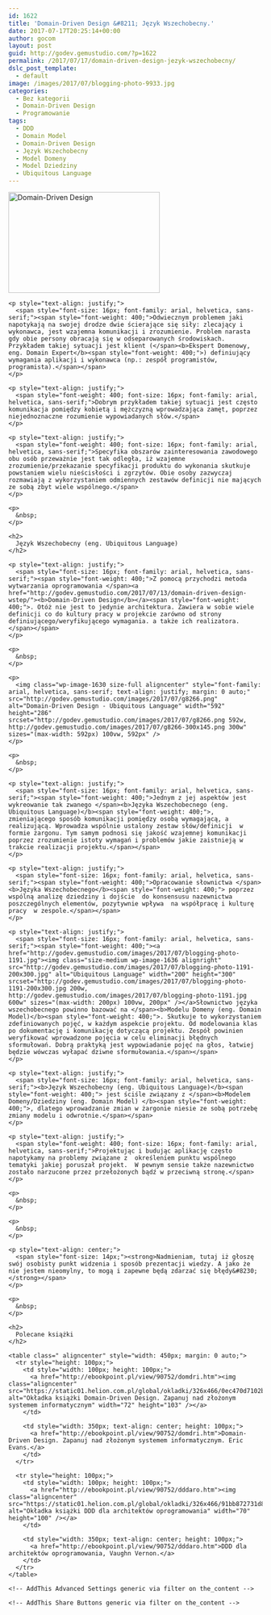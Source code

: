 ```yaml
---
id: 1622
title: 'Domain-Driven Design &#8211; Język Wszechobecny.'
date: 2017-07-17T20:25:14+00:00
author: gocom
layout: post
guid: http://godev.gemustudio.com/?p=1622
permalink: /2017/07/17/domain-driven-design-jezyk-wszechobecny/
dslc_post_template:
  - default
image: /images/2017/07/blogging-photo-9933.jpg
categories:
  - Bez kategorii
  - Domain-Driven Design
  - Programowanie
tags:
  - DDD
  - Domain Model
  - Domain-Driven Design
  - Język Wszechobecny
  - Model Domeny
  - Model Dziedziny
  - Ubiquitous Language
---
```

<div id="dslc-theme-content">
  <div id="dslc-theme-content-inner">
    <p>
      <img class="size-medium wp-image-1633 alignleft" src="http://godev.gemustudio.com/images/2017/07/blogging-photo-9933-300x200.jpg" alt="Domain-Driven Design" width="300" height="200" srcset="http://godev.gemustudio.com/images/2017/07/blogging-photo-9933-300x200.jpg 300w, http://godev.gemustudio.com/images/2017/07/blogging-photo-9933-768x512.jpg 768w, http://godev.gemustudio.com/images/2017/07/blogging-photo-9933.jpg 900w" sizes="(max-width: 300px) 100vw, 300px" />
    </p>
    
    <p style="text-align: justify;">
      <span style="font-size: 16px; font-family: arial, helvetica, sans-serif;"><span style="font-weight: 400;">Odwiecznym problemem jaki napotykają na swojej drodze dwie ścierające się siły: zlecający i wykonawca, jest wzajemna komunikacji i zrozumienie. Problem narasta gdy obie persony obracają się w odseparowanych środowiskach. Przykładem takiej sytuacji jest klient (</span><b>Ekspert Domenowy, eng. Domain Expert</b><span style="font-weight: 400;">) definiujący wymagania aplikacji i wykonawca (np.: zespół programistów, programista).</span></span>
    </p>
    
    <p style="text-align: justify;">
      <span style="font-weight: 400; font-size: 16px; font-family: arial, helvetica, sans-serif;">Dobrym przykładem takiej sytuacji jest często komunikacja pomiędzy kobietą i mężczyzną wprowadzająca zamęt, poprzez niejednoznaczne rozumienie wypowiadanych słów.</span>
    </p>
    
    <p style="text-align: justify;">
      <span style="font-weight: 400; font-size: 16px; font-family: arial, helvetica, sans-serif;">Specyfika obszarów zainteresowania zawodowego obu osób przeważnie jest tak odległa, iż wzajemne zrozumienie/przekazanie specyfikacji produktu do wykonania skutkuje powstaniem wielu nieścisłości i zgrzytów. Obie osoby zazwyczaj rozmawiają z wykorzystaniem odmiennych zestawów definicji nie mających ze sobą zbyt wiele wspólnego.</span>
    </p>
    
    <p>
      &nbsp;
    </p>
    
    <h2>
      Język Wszechobecny (eng. Ubiquitous Language)
    </h2>
    
    <p style="text-align: justify;">
      <span style="font-size: 16px; font-family: arial, helvetica, sans-serif;"><span style="font-weight: 400;">Z pomocą przychodzi metoda wytwarzania oprogramowania </span><a href="http://godev.gemustudio.com/2017/07/13/domain-driven-design-wstep/"><b>Domain-Driven Design</b></a><span style="font-weight: 400;">. Otóż nie jest to jedynie architektura. Zawiera w sobie wiele definicji co do kultury pracy w projekcie zarówno od strony definiującego/weryfikującego wymagania. a także ich realizatora.</span></span>
    </p>
    
    <p>
      &nbsp;
    </p>
    
    <p>
      <img class="wp-image-1630 size-full aligncenter" style="font-family: arial, helvetica, sans-serif; text-align: justify; margin: 0 auto;" src="http://godev.gemustudio.com/images/2017/07/g8266.png" alt="Domain-Driven Design - Ubiquitous Language" width="592" height="286" srcset="http://godev.gemustudio.com/images/2017/07/g8266.png 592w, http://godev.gemustudio.com/images/2017/07/g8266-300x145.png 300w" sizes="(max-width: 592px) 100vw, 592px" />
    </p>
    
    <p>
      &nbsp;
    </p>
    
    <p style="text-align: justify;">
      <span style="font-size: 16px; font-family: arial, helvetica, sans-serif;"><span style="font-weight: 400;">Jednym z jej aspektów jest wykreowanie tak zwanego </span><b>Języka Wszechobecnego (eng. Ubiquitous Language)</b><span style="font-weight: 400;">, zmieniającego sposób komunikacji pomiędzy osobą wymagającą, a realizującą. Wprowadza wspólnie ustalony zestaw słów/definicji  w formie żargonu. Tym samym podnosi się jakość wzajemnej komunikacji poprzez zrozumienie istoty wymagań i problemów jakie zaistnieją w trakcie realizacji projektu.</span></span>
    </p>
    
    <p style="text-align: justify;">
      <span style="font-size: 16px; font-family: arial, helvetica, sans-serif;"><span style="font-weight: 400;">Opracowanie słownictwa </span><b>Języka Wszechobecnego</b><span style="font-weight: 400;"> poprzez wspólną analizę dziedziny i dojście  do konsensusu nazewnictwa poszczególnych elementów, pozytywnie wpływa  na współpracę i kulturę pracy  w zespole.</span></span>
    </p>
    
    <p style="text-align: justify;">
      <span style="font-size: 16px; font-family: arial, helvetica, sans-serif;"><span style="font-weight: 400;"><a href="http://godev.gemustudio.com/images/2017/07/blogging-photo-1191.jpg"><img class="size-medium wp-image-1636 alignright" src="http://godev.gemustudio.com/images/2017/07/blogging-photo-1191-200x300.jpg" alt="Ubiquitous Language" width="200" height="300" srcset="http://godev.gemustudio.com/images/2017/07/blogging-photo-1191-200x300.jpg 200w, http://godev.gemustudio.com/images/2017/07/blogging-photo-1191.jpg 600w" sizes="(max-width: 200px) 100vw, 200px" /></a>Słownictwo języka wszechobecnego powinno bazować na </span><b>Modelu Domeny (eng. Domain Model)</b><span style="font-weight: 400;">. Skutkuje to wykorzystaniem zdefiniowanych pojęć, w każdym aspekcie projektu. Od modelowania klas po dokumentację i komunikację dotyczącą projektu. Zespół powinien weryfikować wprowadzone pojęcia w celu eliminacji błędnych sformułowań. Dobrą praktyką jest wypowiadanie pojęć na głos, łatwiej będzie wówczas wyłapać dziwne sformułowania.</span></span>
    </p>
    
    <p style="text-align: justify;">
      <span style="font-size: 16px; font-family: arial, helvetica, sans-serif;"><b>Język Wszechobecny (eng. Ubiquitous Language)</b><span style="font-weight: 400;"> jest ściśle związany z </span><b>Modelem Domeny/Dziedziny (eng. Domain Model) </b><span style="font-weight: 400;">, dlatego wprowadzanie zmian w żargonie niesie ze sobą potrzebę zmiany modelu i odwrotnie.</span></span>
    </p>
    
    <p style="text-align: justify;">
      <span style="font-weight: 400; font-size: 16px; font-family: arial, helvetica, sans-serif;">Projektując i budując aplikację często napotykamy na problemy związane z  określeniem punktu wspólnego tematyki jakiej poruszał projekt.  W pewnym sensie także nazewnictwo zostało narzucone przez przełożonych bądź w przeciwną stronę.</span>
    </p>
    
    <p>
      &nbsp;
    </p>
    
    <p>
      &nbsp;
    </p>
    
    <p style="text-align: center;">
      <span style="font-size: 14px;"><strong>Nadmieniam, tutaj iż głoszę swój osobisty punkt widzenia i sposób prezentacji wiedzy. A jako że nie jestem nieomylny, to mogą i zapewne będą zdarzać się błędy&#8230;</strong></span>
    </p>
    
    <p>
      &nbsp;
    </p>
    
    <h2>
      Polecane książki
    </h2>
    
    <table class=" aligncenter" style="width: 450px; margin: 0 auto;">
      <tr style="height: 100px;">
        <td style="width: 100px; height: 100px;">
          <a href="http://ebookpoint.pl/view/90752/domdri.htm"><img class="aligncenter" src="https://static01.helion.com.pl/global/okladki/326x466/0ec470d7102b93516012ee4849dc3a41,domdri.jpg" alt="Okładka książki Domain-Driven Design. Zapanuj nad złożonym systemem informatycznym" width="72" height="103" /></a>
        </td>
        
        <td style="width: 350px; text-align: center; height: 100px;">
          <a href="http://ebookpoint.pl/view/90752/domdri.htm">Domain-Driven Design. Zapanuj nad złożonym systemem informatycznym. Eric Evans.</a>
        </td>
      </tr>
      
      <tr style="height: 100px;">
        <td style="width: 100px; height: 100px;">
          <a href="http://ebookpoint.pl/view/90752/dddaro.htm"><img class="aligncenter" src="https://static01.helion.com.pl/global/okladki/326x466/91bb872731d822a7c801afc2b4e9b8cc,dddaro.jpg" alt="Okładka książki DDD dla architektów oprogramowania" width="70" height="100" /></a>
        </td>
        
        <td style="width: 350px; text-align: center; height: 100px;">
          <a href="http://ebookpoint.pl/view/90752/dddaro.htm">DDD dla architektów oprogramowania, Vaughn Vernon.</a>
        </td>
      </tr>
    </table>
    
    <!-- AddThis Advanced Settings generic via filter on the_content -->
    
    <!-- AddThis Share Buttons generic via filter on the_content -->
  </div>
</div>